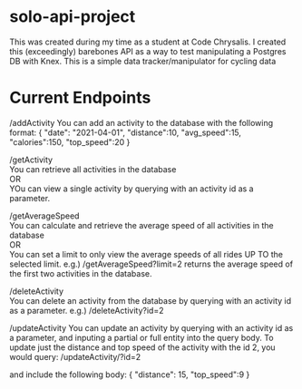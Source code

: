 # solo-api-project
This was created during my time as a student at Code Chrysalis.
I created this (exceedingly) barebones API as a way to test manipulating a Postgres DB with Knex.
This is a simple data tracker/manipulator for cycling data

# Current Endpoints
/addActivity
You can add an activity to the database with the following format:
{
    "date": "2021-04-01",
    "distance":10,
    "avg_speed":15,
    "calories":150,
    "top_speed":20
}

/getActivity  
You can retrieve all activities in the database  
OR  
YOu can view a single activity by querying with an activity id as a parameter.  


/getAverageSpeed  
You can calculate and retrieve the average speed of all activities in the database  
OR  
You can set a limit to only view the average speeds of all rides UP TO the selected limit. e.g.) /getAverageSpeed?limit=2 returns the average speed of the first two activities in the database.  

/deleteActivity  
You can delete an activity from the database by querying with an activity id as a parameter. e.g.) /deleteActivity?id=2  

/updateActivity
You can update an activity by querying with an activity id as a parameter, and inputing a partial or full entity into the query body. To update just the distance and top speed of the activity with the id 2, you would query:
/updateActivity/?id=2

and include the following body:
{
  "distance": 15,
   "top_speed":9
}
